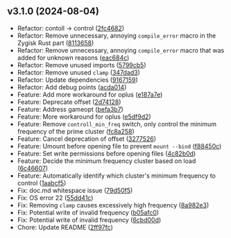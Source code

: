 ## v3.1.0 (2024-08-04)

- Refactor: contoll -> control ([2fc4682](https://github.com/shadow3aaa/fas-rs/commit/2fc4682))
- Refactor: Remove unnecessary, annoying `compile_error` macro in the Zygisk Rust part ([8113658](https://github.com/shadow3aaa/fas-rs/commit/8113658))
- Refactor: Remove unnecessary, annoying `compile_error` macro that was added for unknown reasons ([eac684c](https://github.com/shadow3aaa/fas-rs/commit/eac684c))
- Refactor: Remove unused imports ([5799cb5](https://github.com/shadow3aaa/fas-rs/commit/5799cb5))
- Refactor: Remove unused `clamp` ([347dad3](https://github.com/shadow3aaa/fas-rs/commit/347dad3))
- Refactor: Update dependencies ([9167159](https://github.com/shadow3aaa/fas-rs/commit/9167159))
- Refactor: Add debug points ([acda014](https://github.com/shadow3aaa/fas-rs/commit/acda014))
- Feature: Add more workaround for oplus ([e187a7e](https://github.com/shadow3aaa/fas-rs/commit/e187a7e))
- Feature: Deprecate offset ([2d74128](https://github.com/shadow3aaa/fas-rs/commit/2d74128))
- Feature: Address gameopt ([befa3b7](https://github.com/shadow3aaa/fas-rs/commit/befa3b7))
- Feature: More workaround for oplus ([e5df9d2](https://github.com/shadow3aaa/fas-rs/commit/e5df9d2))
- Feature: Remove `controll_min_freq` switch, only control the minimum frequency of the prime cluster ([fc8a258](https://github.com/shadow3aaa/fas-rs/commit/fc8a258))
- Feature: Cancel deprecation of offset ([3277526](https://github.com/shadow3aaa/fas-rs/commit/3277526))
- Feature: Umount before opening file to prevent `mount --bind` ([f88450c](https://github.com/shadow3aaa/fas-rs/commit/f88450c))
- Feature: Set write permissions before opening files ([4c82b0d](https://github.com/shadow3aaa/fas-rs/commit/4c82b0d))
- Feature: Decide the minimum frequency cluster based on load ([6c46607](https://github.com/shadow3aaa/fas-rs/commit/6c46607))
- Feature: Automatically identify which cluster's minimum frequency to control ([1aabcf5](https://github.com/shadow3aaa/fas-rs/commit/1aabcf5))
- Fix: doc.md whitespace issue ([79d50f5](https://github.com/shadow3aaa/fas-rs/commit/79d50f5))
- Fix: OS error 22 ([55dd41c](https://github.com/shadow3aaa/fas-rs/commit/55dd41c))
- Fix: Removing `clamp` causes excessively high frequency ([8a982e3](https://github.com/shadow3aaa/fas-rs/commit/8a982e3))
- Fix: Potential write of invalid frequency ([b05afc0](https://github.com/shadow3aaa/fas-rs/commit/b05afc0))
- Fix: Potential write of invalid frequency ([6cbd00d](https://github.com/shadow3aaa/fas-rs/commit/6cbd00d))
- Chore: Update README ([2ff97fc](https://github.com/shadow3aaa/fas-rs/commit/2ff97fc))
